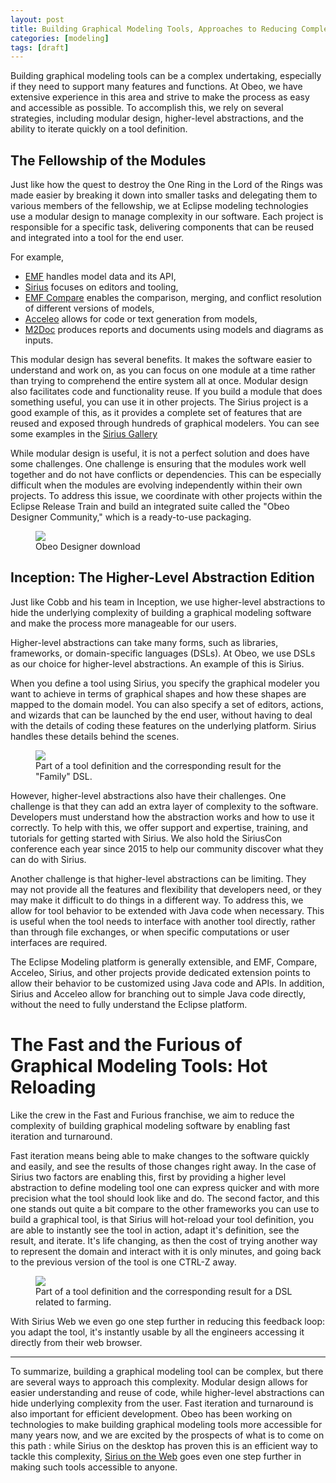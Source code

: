 ```yaml
---
layout: post
title: Building Graphical Modeling Tools, Approaches to Reducing Complexity
categories: [modeling]
tags: [draft]
---
```


Building graphical modeling tools can be a complex undertaking, especially if they need to support many features and functions. At Obeo, we have extensive experience in this area and strive to make the process as easy and accessible as possible. To accomplish this, we rely on several strategies, including modular design, higher-level abstractions, and the ability to iterate quickly on a tool definition.

## The Fellowship of the Modules 

Just like how the quest to destroy the One Ring in the Lord of the Rings was made easier by breaking it down into smaller tasks and delegating them to various members of the fellowship, we at Eclipse modeling technologies use a modular design to manage complexity in our software. Each project is responsible for a specific task, delivering components that can be reused and integrated into a tool for the end user.

For example, 
- [EMF](https://www.eclipse.org/modeling/emf/) handles model data and its API, 
- [Sirius](https://www.eclipse.org/sirius) focuses on editors and tooling, 
- [EMF Compare](https://www.eclipse.org/emf/compare/) enables the comparison, merging, and conflict resolution of different versions of models, 
- [Acceleo](https://www.eclipse.org/acceleo/) allows for code or text generation from models, 
- [M2Doc](https://www.m2doc.org/) produces reports and documents using models and diagrams as inputs.

This modular design has several benefits. It makes the software easier to understand and work on, as you can focus on one module at a time rather than trying to comprehend the entire system all at once. Modular design also facilitates code and functionality reuse. If you build a module that does something useful, you can use it in other projects. The Sirius project is a good example of this, as it provides a complete set of features that are reused and exposed through hundreds of graphical modelers. You can see some examples in the [Sirius Gallery]( https://www.eclipse.org/sirius/gallery.html)

While modular design is useful, it is not a perfect solution and does have some challenges. One challenge is ensuring that the modules work well together and do not have conflicts or dependencies. This can be especially difficult when the modules are evolving independently within their own projects. To address this issue, we coordinate with other projects within the Eclipse Release Train and build an integrated suite called the "Obeo Designer Community," which is a ready-to-use packaging.

<figure>
    <a href="https://www.obeodesigner.com/en/download"><img src="{{ site.url }}/images/blog/2023/od.png"></a>
    <figcaption>Obeo Designer download</figcaption>
</figure>


## Inception: The Higher-Level Abstraction Edition 

Just like Cobb and his team in Inception, we use higher-level abstractions to hide the underlying complexity of building a graphical modeling software and make the process more manageable for our users.

Higher-level abstractions can take many forms, such as libraries, frameworks, or domain-specific languages (DSLs). At Obeo, we use DSLs as our choice for higher-level abstractions. An example of this is Sirius.

When you define a tool using Sirius, you specify the graphical modeler you want to achieve in terms of graphical shapes and how these shapes are mapped to the domain model. You can also specify a set of editors, actions, and wizards that can be launched by the end user, without having to deal with the details of coding these features on the underlying platform. Sirius handles these details behind the scenes.

<figure>
    <img src="{{ site.url }}/images/blog/2016-2017/1capture.png">
    <figcaption>Part of a tool definition and the corresponding result for the "Family" DSL.</figcaption>
</figure>

However, higher-level abstractions also have their challenges. One challenge is that they can add an extra layer of complexity to the software. Developers must understand how the abstraction works and how to use it correctly. To help with this, we offer support and expertise, training, and tutorials for getting started with Sirius. We also hold the SiriusCon conference each year since 2015 to help our community discover what they can do with Sirius.

Another challenge is that higher-level abstractions can be limiting. They may not provide all the features and flexibility that developers need, or they may make it difficult to do things in a different way. To address this, we allow for tool behavior to be extended with Java code when necessary. This is useful when the tool needs to interface with another tool directly, rather than through file exchanges, or when specific computations or user interfaces are required.

The Eclipse Modeling platform is generally extensible, and EMF, Compare, Acceleo, Sirius, and other projects provide dedicated extension points to allow their behavior to be customized using Java code and APIs. In addition, Sirius and Acceleo allow for branching out to simple Java code directly, without the need to fully understand the Eclipse platform.

# The Fast and the Furious of Graphical Modeling Tools: Hot Reloading

Like the crew in the Fast and Furious franchise, we aim to reduce the complexity of building graphical modeling software by enabling fast iteration and turnaround.

Fast iteration means being able to make changes to the software quickly and easily, and see the results of those changes right away.
In the case of Sirius two factors are enabling this, first by providing a higher level abstraction to define modeling tool one can express quicker and with more precision what the tool should look like and do. The second factor, and this one stands out quite a bit compare to the other frameworks you can use to build a graphical tool, is that Sirius will hot-reload your tool definition, you are able to instantly see the tool in action, adapt it's definition, see the result, and iterate.
It's life changing, as then the cost of trying another way to represent the domain and interact with it is only minutes, and going back to the previous version of the tool is one CTRL-Z away.


<figure>
    <img src="{{ site.url }}/talks/ModelingAvengers/pics/dynamic-shapes-vsm.png">
    <figcaption>Part of a tool definition and the corresponding result for a DSL related to farming.</figcaption>
</figure>

With Sirius Web we even go one step further in reducing this feedback loop: you adapt the tool, it's instantly usable by all the engineers accessing it directly from their web browser.

----
To summarize, building a graphical modeling tool can be complex, but there are several ways to approach this complexity. Modular design allows for easier understanding and reuse of code, while higher-level abstractions can hide underlying complexity from the user. Fast iteration and turnaround is also important for efficient development. Obeo has been working on technologies to make building graphical modeling tools more accessible for many years now, and we are excited by the prospects of what is to come on this path : while Sirius on the desktop has proven this is an efficient way to tackle this complexity, [Sirius on the Web](https://www.eclipse.org/sirius/sirius-web.html) goes even one step further in making such tools accessible to anyone.



